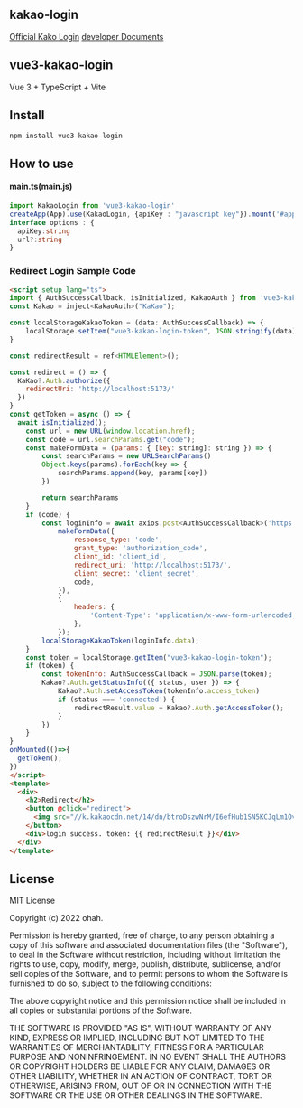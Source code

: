 ## kakao-login
[Official Kako Login](https://developers.kakao.com/tool/demo/login/login)
[developer Documents](https://developers.kakao.com/sdk/reference/js/release/Kakao.html)

## vue3-kakao-login
Vue 3 + TypeScript + Vite
## Install

```shell
npm install vue3-kakao-login
```

## How to use

#### main.ts(main.js)
```typescript
import KakaoLogin from 'vue3-kakao-login'
createApp(App).use(KakaoLogin, {apiKey : "javascript key"}).mount('#app')
interface options : {
  apiKey:string
  url?:string
}
```

### Redirect Login Sample Code
```html
<script setup lang="ts">
import { AuthSuccessCallback, isInitialized, KakaoAuth } from 'vue3-kakao-login';
const Kakao = inject<KakaoAuth>("KaKao");

const localStorageKakaoToken = (data: AuthSuccessCallback) => {
	localStorage.setItem("vue3-kakao-login-token", JSON.stringify(data))
}

const redirectResult = ref<HTMLElement>();

const redirect = () => {
  KaKao?.Auth.authorize({
    redirectUri: 'http://localhost:5173/'
  })
}
const getToken = async () => {
  await isInitialized();
	const url = new URL(window.location.href);
	const code = url.searchParams.get("code");
	const makeFormData = (params: { [key: string]: string }) => {
		const searchParams = new URLSearchParams()
		Object.keys(params).forEach(key => {
			searchParams.append(key, params[key])
		})

		return searchParams
	}
	if (code) {
		const loginInfo = await axios.post<AuthSuccessCallback>('https://kauth.kakao.com/oauth/token',
			makeFormData({
				response_type: 'code',
				grant_type: 'authorization_code',
				client_id: 'client_id',
				redirect_uri: 'http://localhost:5173/',
				client_secret: 'client_secret',
				code,
			}),
			{
				headers: {
					'Content-Type': 'application/x-www-form-urlencoded;',
				},
			});
		localStorageKakaoToken(loginInfo.data);
	}
	const token = localStorage.getItem("vue3-kakao-login-token");
	if (token) {
		const tokenInfo: AuthSuccessCallback = JSON.parse(token);
		Kakao?.Auth.getStatusInfo(({ status, user }) => {
			Kakao?.Auth.setAccessToken(tokenInfo.access_token)
			if (status === 'connected') {
				redirectResult.value = Kakao?.Auth.getAccessToken();
			}
		})
	}
}
onMounted(()=>{
  getToken();
})
</script>
<template>
  <div>
    <h2>Redirect</h2>
    <button @click="redirect">
      <img src="//k.kakaocdn.net/14/dn/btroDszwNrM/I6efHub1SN5KCJqLm1Ovx1/o.jpg" width="222" alt="카카오 로그인 버튼" />
    </button>
    <div>login success. token: {{ redirectResult }}</div>
  </div>
</template>
```


## License

MIT License

Copyright (c) 2022 ohah.

Permission is hereby granted, free of charge, to any person obtaining a copy
of this software and associated documentation files (the "Software"), to deal
in the Software without restriction, including without limitation the rights
to use, copy, modify, merge, publish, distribute, sublicense, and/or sell
copies of the Software, and to permit persons to whom the Software is
furnished to do so, subject to the following conditions:

The above copyright notice and this permission notice shall be included in
all copies or substantial portions of the Software.

THE SOFTWARE IS PROVIDED "AS IS", WITHOUT WARRANTY OF ANY KIND, EXPRESS OR
IMPLIED, INCLUDING BUT NOT LIMITED TO THE WARRANTIES OF MERCHANTABILITY,
FITNESS FOR A PARTICULAR PURPOSE AND NONINFRINGEMENT. IN NO EVENT SHALL THE
AUTHORS OR COPYRIGHT HOLDERS BE LIABLE FOR ANY CLAIM, DAMAGES OR OTHER
LIABILITY, WHETHER IN AN ACTION OF CONTRACT, TORT OR OTHERWISE, ARISING FROM,
OUT OF OR IN CONNECTION WITH THE SOFTWARE OR THE USE OR OTHER DEALINGS IN
THE SOFTWARE.
